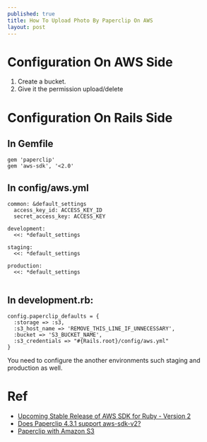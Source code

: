 ```yaml
---
published: true
title: How To Upload Photo By Paperclip On AWS
layout: post
---
```

# Configuration On AWS Side

1. Create a bucket.
2. Give it the permission upload/delete


# Configuration On Rails Side

## In Gemfile

```
gem 'paperclip'
gem 'aws-sdk', '<2.0'
```

## In config/aws.yml

```
common: &default_settings
  access_key_id: ACCESS_KEY_ID
  secret_access_key: ACCESS_KEY

development:
  <<: *default_settings

staging:
  <<: *default_settings

production:
  <<: *default_settings
  
```

## In development.rb:

```
config.paperclip_defaults = {
  :storage => :s3,
  :s3_host_name => 'REMOVE_THIS_LINE_IF_UNNECESSARY',
  :bucket => 'S3_BUCKET_NAME',
  :s3_credentials => "#{Rails.root}/config/aws.yml"
}
```

You need to configure the another environments such staging and production as well.


# Ref
- [Upcoming Stable Release of AWS SDK for Ruby - Version 2](http://ruby.awsblog.com/post/TxFKSK2QJE6RPZ/Upcoming-Stable-Release-of-AWS-SDK-for-Ruby-Version-2)
- [Does Paperclip 4.3.1 support aws-sdk-v2?](https://github.com/thoughtbot/paperclip/issues/2021#issuecomment-151563433)
- [Paperclip with Amazon S3](https://github.com/thoughtbot/paperclip/wiki/Paperclip-with-Amazon-S3)